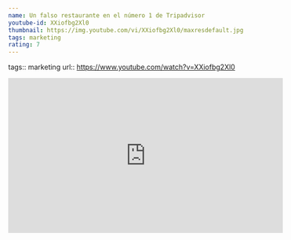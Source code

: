 ```yaml
---
name: Un falso restaurante en el número 1 de Tripadvisor
youtube-id: XXiofbg2Xl0
thumbnail: https://img.youtube.com/vi/XXiofbg2Xl0/maxresdefault.jpg
tags: marketing
rating: 7
---
```

tags:: marketing
url:: https://www.youtube.com/watch?v=XXiofbg2Xl0

<iframe width='560' height='315' src='https://www.youtube.com/embed/XXiofbg2Xl0' title='YouTube video player' frameborder='0' allow='accelerometer; autoplay; clipboard-write; encrypted-media; gyroscope; picture-in-picture; web-share' allowfullscreen></iframe>


